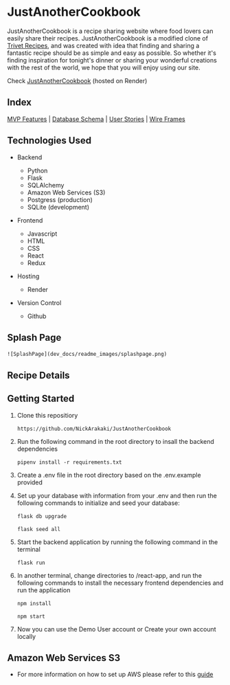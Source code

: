 # JustAnotherCookbook

JustAnotherCookbook is a recipe sharing website where food lovers can easily share their recipes.  JustAnotherCookbook is a modified clone of [Trivet Recipes](https://trivet.recipes/), and was created with idea that finding and sharing a fantastic recipe should be as simple and easy as possible. So whether it's finding inspiration for tonight's dinner or sharing your wonderful creations with the rest of the world, we hope that you will enjoy using our site.

Check [JustAnotherCookbook](https://justanothercookbook.onrender.com) (hosted on Render)

## Index
[MVP Features](https://github.com/NickArakaki/JustAnotherCookbook/wiki/Features) | [Database Schema](https://github.com/NickArakaki/JustAnotherCookbook/wiki/Database-Schema) | [User Stories](https://github.com/NickArakaki/JustAnotherCookbook/wiki/User-Stories) | [Wire Frames](https://github.com/NickArakaki/JustAnotherCookbook/wiki/Wireframes)

## Technologies Used
* Backend
    * Python
    * Flask
    * SQLAlchemy
    * Amazon Web Services (S3)
    * Postgress (production)
    * SQLite (development)

* Frontend
    * Javascript
    * HTML
    * CSS
    * React
    * Redux

* Hosting
    * Render

* Version Control
    * Github

## Splash Page

    ![SplashPage](dev_docs/readme_images/splashpage.png)

## Recipe Details



## Getting Started
1. Clone this repositiory
    ```
    https://github.com/NickArakaki/JustAnotherCookbook
    ```

2. Run the following command in the root directory to insall the backend dependencies
    ```
    pipenv install -r requirements.txt
    ```

3. Create a .env file in the root directory based on the .env.example provided

4. Set up your database with information from your .env and then run the following commands to initialize and seed your database:
    ```
    flask db upgrade
    ```
    ```
    flask seed all
    ```

5. Start the backend application by running the following command in the terminal
    ```
    flask run
    ```

6. In another terminal, change directories to /react-app, and run the following commands to install the necessary frontend dependencies and run the application
    ```
    npm install
    ```
    ```
    npm start
    ```

7. Now you can use the Demo User account or Create your own account locally


## Amazon Web Services S3
* For more information on how to set up AWS please refer to this [guide](https://github.com/jdrichardsappacad/aws-s3-pern-demo)

